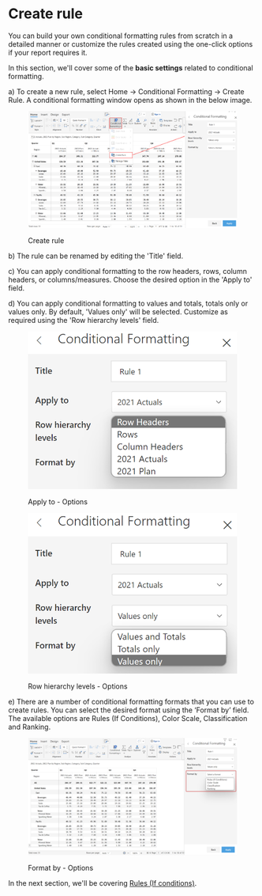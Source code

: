 # Create rule

You can build your own conditional formatting rules from scratch in a detailed manner or customize the rules created using the one-click options if your report requires it.&#x20;

In this section, we'll cover some of the **basic settings** related to conditional formatting.

a) To create a new rule, select Home -> Conditional Formatting -> Create Rule. A conditional formatting window opens as shown in the below image.

<figure><img src="../../../.gitbook/assets/3.png" alt=""><figcaption><p>Create rule</p></figcaption></figure>

b) The rule can be renamed by editing the 'Title' field.

c) You can apply conditional formatting to the row headers, rows, column headers, or columns/measures. Choose the desired option in the 'Apply to' field.

d) You can apply conditional formatting to values and totals, totals only or values only. By default, 'Values only' will be selected. Customize as required using the 'Row hierarchy levels' field.

<div>

<figure><img src="../../../.gitbook/assets/5.2.2 Apply to.png" alt=""><figcaption><p>Apply to - Options</p></figcaption></figure>

 

<figure><img src="../../../.gitbook/assets/5.2.3 Levels (1).png" alt=""><figcaption><p>Row hierarchy levels - Options</p></figcaption></figure>

</div>

e) There are a number of conditional formatting formats that you can use to create rules. You can select the desired format using the ‘Format by’ field. The available options are Rules (If Conditions), Color Scale, Classification and Ranking.

<figure><img src="../../../.gitbook/assets/5.2.1 Format by.png" alt=""><figcaption><p>Format by - Options</p></figcaption></figure>

In the next section, we'll be covering [Rules (If conditions)](rules-if-conditions.md).
